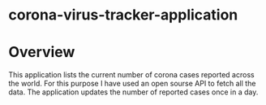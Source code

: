 # corona-virus-tracker-application

<h1>Overview</h1>
<p>This application lists the current number of corona cases reported across the world. For this purpose I have used an open sourse API to fetch all the data. The application updates the number of reported cases once in a day.</p>
